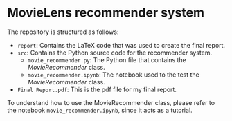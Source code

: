 # MovieLens recommender system

The repository is structured as follows:
 - ``report``: Contains the LaTeX code that was used to create the final report.
 - ``src``: Contains the Python source code for the recommender system.
   - ``movie_recommender.py``: The Python file that contains the *MovieRecommender* class.
   - ``movie_recommender.ipynb``: The notebook used to the test the *MovieRecommender* class.
 - ``Final Report.pdf``: This is the pdf file for my final report.
 
To understand how to use the MovieRecommender class, please refer to the notebook ``movie_recommender.ipynb``, since it acts as a tutorial.
